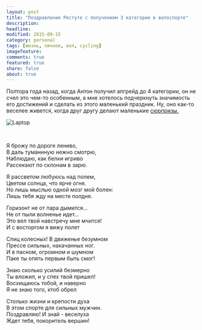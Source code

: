 ```yaml
---
layout: post
title: "Поздравление Рестуте с получением 3 категории в велоспорте"
description: 
headline: 
modified: 2015-09-15
category: personal
tags: [жизнь, личное, вел, cycling]
imagefeature:
comments: true
featured: true
share: false
about: true
---
```


Полтора года назад, когда Антон получил апгрейд до 4 категории, он не счел это чем-то особенным, а мне хотелось подчеркнуть значимость его достижений и сделать из этого маленький праздник. Ну, оно как-то веселее живется, когда друг другу делают маленькие [сюрпризы.](https://instagram.com/p/kYR5etBP3c/?taken-by=restuta)

<style>
    .with-padding {
        padding-bottom: 30px;
    }
</style>

<div class="row with-padding">
    <img src="{{ site.url }}/images/restuta_cat_upgr/upgrade4cat_restuta.JPEG" alt="Laptop">
</div>


Я брожу по дороге лениво,<br />
В даль туманнную нежно смотрю,<br />
Наблюдаю, как белки игриво<br />
Рассекают по склонам в зарю.<br />

Я рассветом любуюсь над полем,<br />
Цветом солнца, что ярче огня.<br />
Но лишь мыслью одной мозг мой болен:<br />
Лишь тебя жду на месте полдня.<br />

Горизонт не от пара дымится...<br />
Не от пыли волненье идет...<br />
Это вел твой навстречу мне мчится!<br />
И с восторгом я вижу полет<br />

Спиц колесных! В движенье безумном<br />
Прессе сильных, накачанных ног.<br />
И в пасном, огромном и шумном<br />
Паке ты опять первым быть смог!<br />

Знаю сколько усилий безмерно<br />
Ты вложил, и у спех твой пришел!<br />
Восхищаюсь тобой, и наверно<br />
Я не знаю того, ктоб обрел<br />

Столько жизни и крепости духа<br />
В этом спорте для сильных мужчин.<br />
Поздравляю! И знай - веселуха<br />
Ждет тебя, покоритель вершин!





